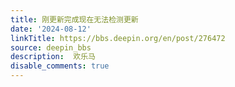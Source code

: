 ```yaml
---
title: 刚更新完成现在无法检测更新
date: '2024-08-12'
linkTitle: https://bbs.deepin.org/en/post/276472
source: deepin_bbs
description:  欢乐马 
disable_comments: true
---
```


